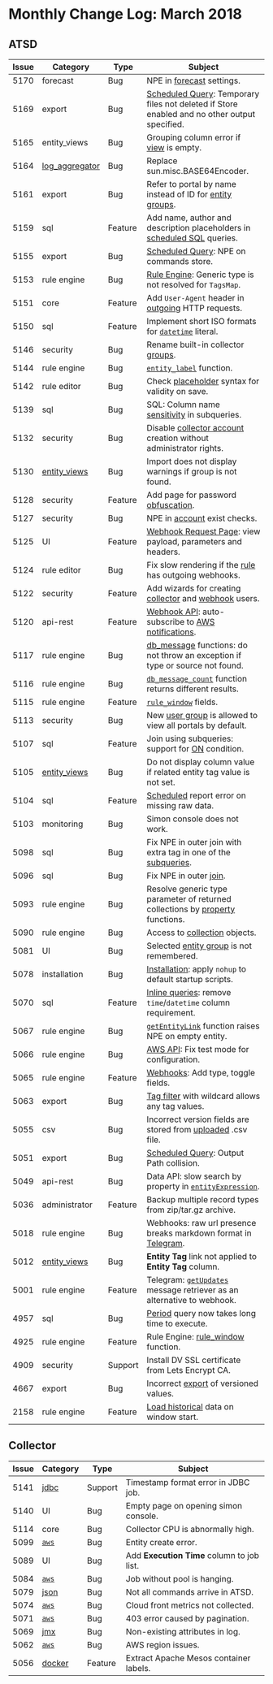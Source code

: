 # Monthly Change Log: March 2018

## ATSD

**Issue**| **Category**    | **Type**    | **Subject**
-----|-------------|---------|----------------------
5170 | forecast | Bug | NPE in [forecast](../../forecasting/README.md#data-forecasting) settings.
5169 | export | Bug | [Scheduled Query](../../reporting/scheduled-exporting.md#scheduled-exporting): Temporary files not deleted if Store enabled and no other output specified.
5165 | entity_views | Bug | Grouping column error if [view](../../configuration/entity_views.md#entity-views) is empty.
5164 | [log_aggregator](https://github.com/axibase/aggregation-log-filter) | Bug | Replace sun.misc.BASE64Encoder.
5161 | export | Bug | Refer to portal by name instead of ID for [entity groups](../../configuration/entity_groups.md#entity-groups).
5159 | sql | Feature | Add name, author and description placeholders in [scheduled SQL](../../sql/scheduled-sql.md#sql-scheduler) queries.
5155 | export | Bug | [Scheduled Query](../../reporting/scheduled-exporting.md#scheduled-exporting): NPE on commands store.
5153 | rule engine | Bug | [Rule Engine](../../rule-engine): Generic type is not resolved for `TagsMap`.
5151 | core | Feature | Add `User-Agent` header in [outgoing](../../rule-engine/notifications/README.md#outgoing-webhooks) HTTP requests.
5150 | sql | Feature | Implement short ISO formats for [`datetime`](../../sql/README.md#interval-condition) literal.
5146 | security | Bug | Rename built-in collector [groups](../../administration/user-authorization.md#collector-user).
5144 | rule engine | Bug | [`entity_label`](../../rule-engine/functions-lookup.md#entity_label) function.
5142 | rule editor | Bug | Check [placeholder](../../rule-engine/placeholders.md#placeholders) syntax for validity on save.
5139 | sql | Bug | SQL: Column name [sensitivity](../../sql/README.md#case-sensitivity) in subqueries.
5132 | security | Bug | Disable [collector account](../../administration/collector-account.md#collector-account) creation without administrator rights.
5130 | [entity_views](../../configuration/entity_views.md#entity-views) | Bug | Import does not display warnings if group is not found.
5128 | security | Feature | Add page for password [obfuscation](../../administration/passwords-obfuscation.md#password-obfuscation).
5127 | security | Bug | NPE in [account](../../administration/user-authentication.md#built-in-account) exist checks.
5125 | UI | Feature | [Webhook Request Page](../../api/data/messages/webhook.md#diagnostics): view payload, parameters and headers.
5124 | rule editor | Bug | Fix slow rendering if the [rule](../../rule-engine/README.md) has outgoing webhooks.
5122 | security | Feature | Add wizards for creating [collector](../../administration/user-authorization.md#collector-user) and [webhook](../../api/data/messages/webhook.md#webhook-user-wizard) users.
5120 | api-rest | Feature | [Webhook API](../../api/data/messages/webhook.md#messages-webhook): auto-subscribe to [AWS notifications](../../api/data/messages/webhook.md#amazon-ws).
5117 | rule engine | Bug | [db_message](../../rule-engine/functions-message.md) functions: do not throw an exception if type or source not found.
5116 | rule engine | Bug |[`db_message_count`](../../rule-engine/functions-message.md#db_message_count) function returns different results.
5115 | rule engine | Feature | [`rule_window`](../../rule-engine/functions-rules.md#rule_window) fields.
5113 | security | Bug | New [user group](../../administration/user-authorization.md#portal-permissions) is allowed to view all portals by default.
5107 | sql | Feature | Join using subqueries: support for [ON](../../sql/README.md#join-syntax) condition.
5105 | [entity_views](../../configuration/entity_views.md#entity-views) | Bug | Do not display column value if related entity tag value is not set.
5104 | sql | Feature | [Scheduled](../../sql/scheduled-sql.md#sql-scheduler) report error on missing raw data.
5103 | monitoring | Bug | Simon console does not work.
5098 | sql | Bug | Fix NPE in outer join with extra tag in one of the [subqueries](../../sql/README.md#inline-views).
5096 | sql | Bug | Fix NPE in outer [join](../../sql/README.md#joins).
5093 | rule engine | Bug | Resolve generic type parameter of returned collections by [property](../../rule-engine/functions-property.md#property-functions) functions.
5090 | rule engine | Bug | Access to [collection](../../rule-engine/functions-collection.md#collection-functions) objects.
5081 | UI | Bug | Selected [entity group](../../configuration/entity_groups.md#entity-groups) is not remembered.
5078 | installation | Bug | [Installation](../../installation/README.md#installation): apply `nohup` to default startup scripts.
5070 | sql | Feature | [Inline queries](../../sql/README.md#inline-views): remove `time`/`datetime` column requirement.
5067 | rule engine | Bug | [`getEntityLink`](../../rule-engine/functions-link.md#getentitylink) function raises NPE on empty entity.
5066 | rule engine | Bug | [AWS API](../../rule-engine/notifications/README.md#integration-webhooks): Fix test mode for configuration.
5065 | rule engine | Feature | [Webhooks](../../rule-engine/notifications/README.md): Add type, toggle fields.
5063 | export | Bug | [Tag filter](../../reporting/ad-hoc-exporting.md#ad-hoc-exporting) with wildcard allows any tag values.
5055 | csv | Bug | Incorrect version fields are stored from [uploaded](../../parsers/csv/README.md#uploading-csv-files) .csv file.
5051 | export | Bug | [Scheduled Query](../../reporting/scheduled-exporting.md#scheduled-exporting): Output Path collision.
5049 | api-rest | Bug | Data API: slow search by property in [`entityExpression`](../../api/data/filter-entity.md#entity-filter-fields).
5036 | administrator | Feature | Backup multiple record types from zip/tar.gz archive.
5018 | rule engine | Bug | Webhooks: raw url presence breaks markdown format in [Telegram](../../rule-engine/notifications/telegram.md#telegram-notifications).
5012 | [entity_views](../../configuration/entity_views.md#entity-views) | Bug | **Entity Tag** link not applied to **Entity Tag** column.
5001 | rule engine | Feature | Telegram: [`getUpdates`](../../rule-engine/notifications/telegram.md#reacting-to-bot-messages) message retriever as an alternative to webhook.
4957 | sql | Bug | [Period](../../sql/README.md#period) query now takes long time to execute.
4925 | rule engine | Feature | Rule Engine: [rule_window](../../rule-engine/functions-rules.md#rule_window) function.
4909 | security | Support | Install DV SSL certificate from Lets Encrypt CA.
4667 | export | Bug | Incorrect [export](../../reporting/ad-hoc-exporting.md) of versioned values.
2158 | rule engine | Feature | [Load historical](../../rule-engine/window.md#initial-status) data on window start.

## Collector

**Issue**| **Category**    | **Type**    | **Subject**
-----|-------------|---------|----------------------
5141 | [jdbc](https://axibase.com/docs/axibase-collector/jobs/jdbc.html) | Support | Timestamp format error in JDBC job.
5140 | UI | Bug | Empty page on opening simon console.
5114 | core | Bug | Collector CPU is abnormally high.
5099 | [`aws`](https://axibase.com/docs/axibase-collector/jobs/aws.html) | Bug | Entity create error.
5089 | UI | Bug | Add **Execution Time** column to job list.
5084 | [`aws`](https://axibase.com/docs/axibase-collector/jobs/aws.html) | Bug | Job without pool is hanging.
5079 | [json](https://axibase.com/docs/axibase-collector/jobs/json.html) | Bug | Not all commands arrive in ATSD.
5074 | [`aws`](https://axibase.com/docs/axibase-collector/jobs/aws.html) | Bug | Cloud front metrics not collected.
5071 | [`aws`](https://axibase.com/docs/axibase-collector/jobs/aws.html) | Bug | 403 error caused by pagination.
5069 | [jmx](https://axibase.com/docs/axibase-collector/jobs/jmx.html) | Bug | Non-existing attributes in log.
5062 | [`aws`](https://axibase.com/docs/axibase-collector/jobs/aws.html) | Bug | AWS region issues.
5056 | [docker](https://axibase.com/docs/axibase-collector/jobs/docker.html) | Feature | Extract Apache Mesos container labels.
